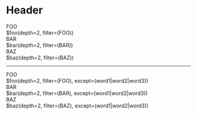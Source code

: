 # Header

<div class="container-fluid">
    <div class="row sampleRow">
        <div class="col-md-4">
            <div class="lsxContainerTitle">FOO</div>
            $foo(depth=2, filter=(FOO))
        </div>
        <div class="col-md-4">
            <div class="lsxContainerTitle">BAR</div>
            $bar(depth=2, filter=(BAR))
        </div>
        <div class="col-md-4">
            <div class="lsxContainerTitle">BAZ</div>
            $baz(depth=2, filter=(BAZ))
        </div>
    </div>
    <hr>
    <div class="row sampleRow">
        <div class="col-md-4">
            <div class="lsxContainerTitle">FOO</div>
            $foo(depth=2, filter=(FOO), except=(word1|word2|word3))
        </div>
        <div class="col-md-4">
            <div class="lsxContainerTitle">BAR</div>
            $bar(depth=2, filter=(BAR), except=(word1|word2|word3))
        </div>
        <div class="col-md-4">
                <div class="lsxContainerTitle">BAZ</div>
            $baz(depth=2, filter=(BAZ), except=(word1|word2|word3))
        </div>
    </div>
</div>